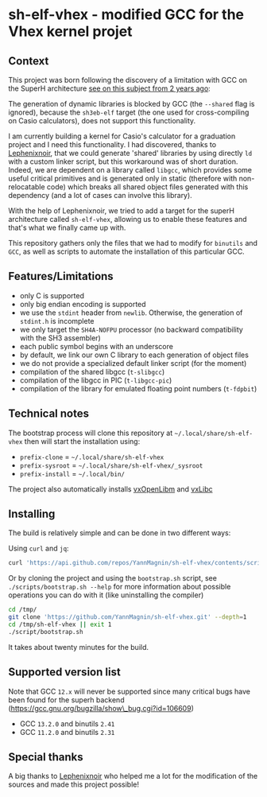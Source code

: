 # sh-elf-vhex - modified GCC for the Vhex kernel projet

## Context

This project was born following the discovery of a limitation with GCC on the
SuperH architecture
[see on this subject from 2 years ago](
https://gcc.gnu.org/legacy-ml/gcc-help/current/000075.html
):

The generation of dynamic libraries is blocked by GCC (the `--shared` flag is
ignored), because the `sh3eb-elf` target (the one used for cross-compiling on
Casio calculators), does not support this functionality.

I am currently building a kernel for Casio's calculator for a graduation
project and I need this functionality. I had discovered, thanks to
[Lephenixnoir](https://silent-tower.net/research/),
that we could generate 'shared' libraries by using directly `ld` with a custom
linker script, but this workaround was of short duration. Indeed, we are
dependent on a library called `libgcc`, which provides some useful critical
primitives and is generated only in static (therefore with
non-relocatable code) which breaks all shared object files generated with this
dependency (and a lot of cases can involve this library).

With the help of Lephenixnoir, we tried to add a target for the
superH architecture called `sh-elf-vhex`, allowing us to enable these features
and that's what we finally came up with.

This repository gathers only the files that we had to modify for
`binutils` and` GCC`, as well as scripts to automate the installation of this
particular GCC.

## Features/Limitations

* only C is supported
* only big endian encoding is supported
* we use the `stdint` header from `newlib`. Otherwise, the generation of `stdint.h` is incomplete
* we only target the `SH4A-NOFPU` processor (no backward compatibility with the SH3 assembler)
* each public symbol begins with an underscore
* by default, we link our own C library to each generation of object files
* we do not provide a specialized default linker script (for the moment)
* compilation of the shared libgcc (`t-slibgcc`)
* compilation of the libgcc in PIC (`t-libgcc-pic`)
* compilation of the library for emulated floating point numbers (`t-fdpbit`)

## Technical notes

The bootstrap process will clone this repository at
`~/.local/share/sh-elf-vhex` then will start the installation using:

* `prefix-clone` = `~/.local/share/sh-elf-vhex`
* `prefix-sysroot` = `~/.local/share/sh-elf-vhex/_sysroot`
* `prefix-install` = `~/.local/bin/`

The project also automatically installs
[vxOpenLibm](https://github.com/YannMagnin/vxOpenLibm)
and [vxLibc](https://github.com/YannMagnin/vxLibc)

## Installing

The build is relatively simple and can be done in two different ways:

Using `curl` and `jq`:
```bash
curl 'https://api.github.com/repos/YannMagnin/sh-elf-vhex/contents/scripts/bootstrap.sh' | jq -r '.content' | base64 --decode | bash
```

Or by cloning the project and using the `bootstrap.sh` script, see
`./scripts/bootstrap.sh --help` for more information about possible operations
you can do with it (like uninstalling the compiler)

```bash
cd /tmp/
git clone 'https://github.com/YannMagnin/sh-elf-vhex.git' --depth=1
cd /tmp/sh-elf-vhex || exit 1
./script/bootstrap.sh
```

It takes about twenty minutes for the build.

## Supported version list

Note that GCC `12.x` will never be supported since many critical bugs have been
found for the superh backend
(https://gcc.gnu.org/bugzilla/show\_bug.cgi?id=106609)

- GCC `13.2.0` and binutils `2.41`
- GCC `11.2.0` and binutils `2.31`

## Special thanks

A big thanks to [Lephenixnoir](https://silent-tower.net/research/) who helped
me a lot for the modification of the sources and made this project possible!
